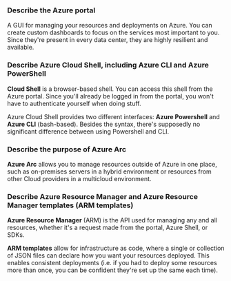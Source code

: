 ### Describe the Azure portal
A GUI for managing your resources and deployments on Azure. You can create custom dashboards to focus on the services most important to you. Since they're present in every data center, they are highly resilient and available.  

### Describe Azure Cloud Shell, including Azure CLI and Azure PowerShell
**Cloud Shell** is a browser-based shell. You can access this shell from the Azure portal. Since you'll already be logged in from the portal, you won't have to authenticate yourself when doing stuff.  

Azure Cloud Shell provides two different interfaces: **Azure Powershell** and **Azure CLI** (bash-based). Besides the syntax, there's supposedly no significant difference between using Powershell and CLI.  

### Describe the purpose of Azure Arc
**Azure Arc** allows you to manage resources outside of Azure in one place, such as on-premises servers in a hybrid environment or resources from other Cloud providers in a multicloud environment.  

### Describe Azure Resource Manager and Azure Resource Manager templates (ARM templates)
**Azure Resource Manager** (ARM) is the API used for managing any and all resources, whether it's a request made from the portal, Azure Shell, or SDKs.  

**ARM templates** allow for infrastructure as code, where a single or collection of JSON files can declare how you want your resources deployed. This enables consistent deployments (i.e. if you had to deploy some resources more than once, you can be confident they're set up the same each time).  

